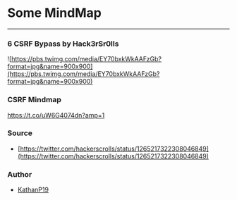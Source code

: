 # Some MindMap
---
### 6 CSRF Bypass by Hack3rSr0lls
![https://pbs.twimg.com/media/EY70bxkWkAAFzGb?format=jpg&name=900x900](https://pbs.twimg.com/media/EY70bxkWkAAFzGb?format=jpg&name=900x900)

### CSRF Mindmap
https://t.co/uW6G4074dn?amp=1 

### Source
* [https://twitter.com/hackerscrolls/status/1265217322308046849](https://twitter.com/hackerscrolls/status/1265217322308046849)

### Author
* [KathanP19](https://twitter.com/KathanP19)
